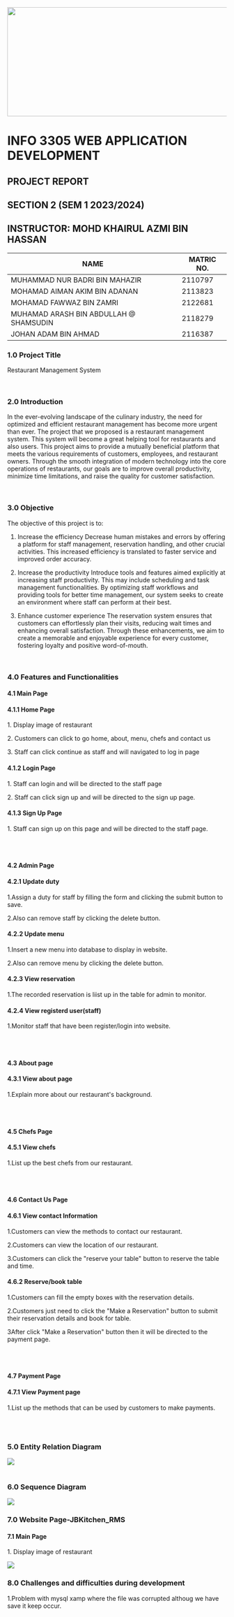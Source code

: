 <img src="logo IIUM.png" width="700" height="250">

# INFO 3305 WEB APPLICATION DEVELOPMENT 

## PROJECT REPORT 
## SECTION 2 (SEM 1 2023/2024)
## INSTRUCTOR: MOHD KHAIRUL AZMI BIN HASSAN 

|               NAME                    | MATRIC NO.  |
| ---------------------------------     | ----------- |
| MUHAMMAD NUR BADRI BIN MAHAZIR        | 2110797     |
| MOHAMAD AIMAN AKIM BIN ADANAN         | 2113823     |
| MOHAMAD FAWWAZ BIN ZAMRI              | 2122681     |
| MUHAMAD ARASH BIN ABDULLAH @ SHAMSUDIN| 2118279     | 
| JOHAN ADAM BIN AHMAD                  | 2116387     |


### 1.0 Project Title
<p>Restaurant Management System</p><br>

### 2.0 Introduction
<p>  In the ever-evolving landscape of the culinary industry, the need for optimized and efficient restaurant management has become more urgent than ever. The project that we proposed is a restaurant management system. This system will become a great helping tool for restaurants and also users. This project aims to provide a mutually beneficial platform that meets the various requirements of customers, employees, and restaurant owners. Through the smooth integration of modern technology into the core operations of restaurants, our goals are to improve overall productivity, minimize time limitations, and raise the quality for customer satisfaction. </p><br>

### 3.0 Objective
<p>  The objective of this project is to:

1. Increase the efficiency
Decrease human mistakes and errors by offering a platform for staff management, reservation handling, and other crucial activities. This increased efficiency is translated to faster service and improved order accuracy.

2. Increase the productivity
Introduce tools and features aimed explicitly at increasing staff productivity. This may include scheduling and task management functionalities. By optimizing staff workflows and providing tools for better time management, our system seeks to create an environment where staff can perform at their best.

3. Enhance customer experience
The reservation system ensures that customers can effortlessly plan their visits, reducing wait times and enhancing overall satisfaction. Through these enhancements, we aim to create a memorable and enjoyable experience for every customer, fostering loyalty and positive word-of-mouth.
 </p><br>

### 4.0 Features and Functionalities
#### 4.1 Main Page
#### 4.1.1 Home Page
<p>1. Display image of restaurant</p>
<p>2. Customers can click to go home, about, menu, chefs and contact us</p> 
<p>3. Staff can click continue as staff and will navigated to log in page</p>

#### 4.1.2 Login Page
<p>1. Staff can login and will be directed to the staff page</p>
<p>2. Staff can click  sign up and will be directed to the sign up page.</p>

#### 4.1.3 Sign Up Page
<p>1. Staff can sign up on this page and will be directed to the staff page.</p>
</br></br>

#### 4.2 Admin Page
#### 4.2.1 Update duty 
<p>1.Assign a duty for staff by filling the form and clicking the submit button to save.</p>
<p>2.Also can remove staff by clicking the delete button. </p>

#### 4.2.2 Update menu 
<p>1.Insert a new menu into database to display  in website.</p>
<p>2.Also can remove menu by clicking the delete button. </p>

#### 4.2.3 View reservation 
<p>1.The recorded reservation  is liist up in the table for admin to monitor.</p>

#### 4.2.4 View registerd user(staff) 
<p>1.Monitor staff that have been register/login into website.</p>
</br></br>

#### 4.3 About page
#### 4.3.1 View about page
<p>1.Explain more about our restaurant's background.</p>
</br></br>

#### 4.5 Chefs Page
#### 4.5.1 View chefs 
<p>1.List up the best chefs from our restaurant.</p>
</br></br>

#### 4.6 Contact Us Page
#### 4.6.1 View contact Information
<p>1.Customers can view the methods to contact our restaurant.</p>
<p>2.Customers can view the location of our restaurant.</p>
<p>3.Customers can click the "reserve your table" button to reserve the table and time.</p>

#### 4.6.2 Reserve/book table
<p>1.Customers can fill the empty boxes with the reservation details.</p>
<p>2.Customers just need to click the "Make a Reservation" button to submit their reservation details and book for table.</p>
<p>3After click "Make a Reservation" button then it will be directed to the payment page.</p>
</br></br>

#### 4.7 Payment Page
#### 4.7.1 View Payment page
<p>1.List up the methods that can be used by customers to make payments.</p>
</br></br>

### 5.0 Entity Relation Diagram
<img src="ER diagram.png"><br><br>

### 6.0 Sequence Diagram

<img src="WebProjectSD.png">


### 7.0 Website Page-JBKitchen_RMS

#### 7.1 Main Page

<p>1. Display image of restaurant</p> 
<img src=".png">


### 8.0 Challenges and difficulties during development
<p>1.Problem with mysql xamp where the file was corrupted althoug we have save it keep occur.</p>
